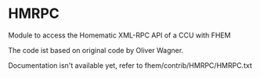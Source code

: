 # HMRPC
Module to access the Homematic XML-RPC API of a CCU with FHEM

The code ist based on original code by Oliver Wagner.

Documentation isn't available yet, refer to fhem/contrib/HMRPC/HMRPC.txt
